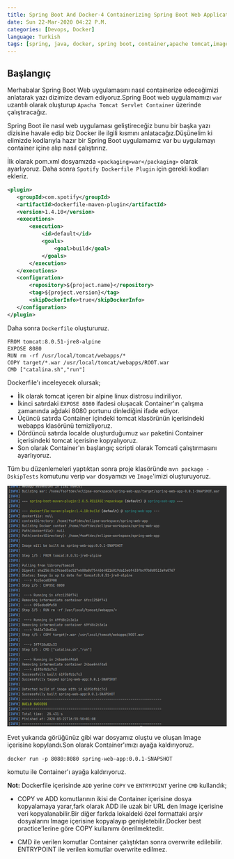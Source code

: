 ```yaml
---
title: Spring Boot And Docker-4 Containerizing Spring Boot Web Application
date: Sun 22-Mar-2020 04:22 P.M.
categories: [Devops, Docker]
language: Turkish
tags: [spring, java, docker, spring boot, container,apache tomcat,image]
---
```


## Başlangıç

Merhabalar Spring Boot Web uygulamasını nasıl containerize edeceğimizi anlatarak yazı dizimize devam ediyoruz.Spring Boot web uygulamamızı `war` uzantılı olarak oluşturup `Apacha Tomcat Servlet Container` üzerinde çalıştıracağız.

Spring Boot ile nasıl web uygulaması geliştireceğiz bunu bir başka yazı dizisine havale edip biz Docker ile ilgili kısmını anlatacağız.Düşünelim ki elimizde kodlarıyla hazır bir Spring Boot uygulamamız var bu uygulamayı container içine alıp nasıl çalıştırırız.

 İlk olarak pom.xml dosyamızda `<packaging>war</packaging>` olarak ayarlıyoruz. Daha sonra `Spotify Dockerfile Plugin` için gerekli kodları ekleriz.

 ```xml
 <plugin>
	<groupId>com.spotify</groupId>
	<artifactId>dockerfile-maven-plugin</artifactId>
	<version>1.4.10</version>
	<executions>
		<execution>
			<id>default</id>
			<goals>
				<goal>build</goal>
			</goals>
		</execution>
	</executions>
	<configuration>
		<repository>${project.name}</repository>
		<tag>${project.version}</tag>
		<skipDockerInfo>true</skipDockerInfo>
	</configuration>
</plugin>
 ```
Daha sonra `Dockerfile` oluştururuz.

```
FROM tomcat:8.0.51-jre8-alpine
EXPOSE 8080
RUN rm -rf /usr/local/tomcat/webapps/*
COPY target/*.war /usr/local/tomcat/webapps/ROOT.war
CMD ["catalina.sh","run"]
```

Dockerfile'ı inceleyecek olursak; 
* İlk olarak tomcat içeren bir alpine linux distrosu indiriliyor.
* İkinci satırdaki `EXPOSE 8080` ifadesi oluşacak Container'ın çalışma zamanında ağdaki 8080 portunu dinlediğini ifade ediyor.
* Üçüncü satırda Container içindeki tomcat klasörünün içerisindeki webapps klasörünü temizliyoruz.
* Dördüncü satırda localde oluşturduğumuz `war` paketini Container içerisindeki tomcat içerisine kopyalıyoruz.
* Son olarak Container'ın başlangıç scripti olarak Tomcati çalıştırmasını ayarlıyoruz.

Tüm bu düzenlemeleri yaptıktan sonra proje klasöründe  `mvn package -DskipTests` komutunu verip `war` dosyamızı ve `Image`'imizi oluşturuyoruz.

![Image of ss-mvn-package-1](/assets/img/posts/spring-boot-docker-4/ss-mvn-package-1.png)

Evet yukarıda görüğünüz gibi war dosyamız oluştu ve oluşan Image içerisine kopylandı.Son olarak Container'ımızı ayağa kaldırıyoruz.

`docker run -p 8080:8080 spring-web-app:0.0.1-SNAPSHOT`

komutu ile Container'ı ayağa kaldırıyoruz.

**Not:** Dockerfile içerisinde `ADD` yerine `COPY` ve  `ENTRYPOINT` yerine `CMD` kullandık;

* COPY ve ADD komutlarının ikisi de Container içerisine dosya kopyalamaya yarar,fark olarak ADD ile uzak bir URL den Image içerisine veri kopyalanabilir.Bir diğer farkda lokaldeki özel formattaki arşiv dosyalarını Image içerisine kopyalayıp genişletebilir.Docker best practice'lerine göre COPY kullanımı önerilmektedir.

* CMD ile verilen komutlar Container çalıştıktan sonra overwrite edilebilir. ENTRYPOINT ile verilen komutlar overwrite edilmez.
